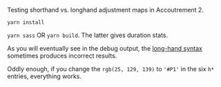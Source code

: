 Testing shorthand vs. longhand adjustment maps in Accoutrement 2.

`yarn install`

`yarn sass` OR `yarn build`. The latter gives duration stats.

As you will eventually see in the debug output, the [long-hand syntax](https://oddbird.net/accoutrement/docs/core-get.html) sometimes produces incorrect results.

Oddly enough, if you change the `rgb(25, 129, 139)` to `'#P1'` in the six `h*` entries, everything works.
